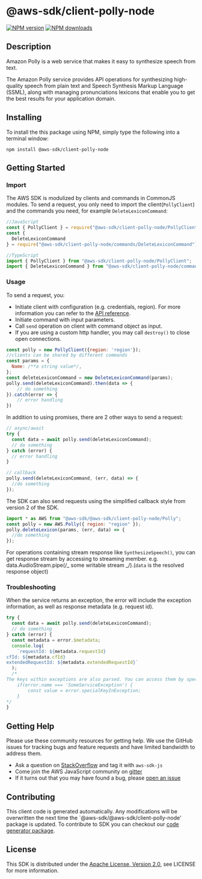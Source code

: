 # @aws-sdk/client-polly-node

[![NPM version](https://img.shields.io/npm/v/@aws-sdk/client-polly-node/preview.svg)](https://www.npmjs.com/package/@aws-sdk/client-polly-node)
[![NPM downloads](https://img.shields.io/npm/dm/@aws-sdk/client-polly-node.svg)](https://www.npmjs.com/package/@aws-sdk/client-polly-node)

## Description

<p>Amazon Polly is a web service that makes it easy to synthesize speech from text.</p> <p>The Amazon Polly service provides API operations for synthesizing high-quality speech from plain text and Speech Synthesis Markup Language (SSML), along with managing pronunciations lexicons that enable you to get the best results for your application domain.</p>

## Installing

To install the this package using NPM, simply type the following into a terminal window:

```
npm install @aws-sdk/client-polly-node
```

## Getting Started

### Import

The AWS SDK is modulized by clients and commands in CommonJS modules. To send a request, you only need to import the client(`PollyClient`) and the commands you need, for example `DeleteLexiconCommand`:

```javascript
//JavaScript
const { PollyClient } = require("@aws-sdk/client-polly-node/PollyClient");
const {
  DeleteLexiconCommand
} = require("@aws-sdk/client-polly-node/commands/DeleteLexiconCommand");
```

```javascript
//TypeScript
import { PollyClient } from "@aws-sdk/client-polly-node/PollyClient";
import { DeleteLexiconCommand } from "@aws-sdk/client-polly-node/commands/DeleteLexiconCommand";
```

### Usage

To send a request, you:

- Initiate client with configuration (e.g. credentials, region). For more information you can refer to the [API reference][].
- Initiate command with input parameters.
- Call `send` operation on client with command object as input.
- If you are using a custom http handler, you may call `destroy()` to close open connections.

```javascript
const polly = new PollyClient({region: 'region'});
//clients can be shared by different commands
const params = {
  Name: /**a string value*/,
};
const deleteLexiconCommand = new DeleteLexiconCommand(params);
polly.send(deleteLexiconCommand).then(data => {
    // do something
}).catch(error => {
    // error handling
})
```

In addition to using promises, there are 2 other ways to send a request:

```javascript
// async/await
try {
  const data = await polly.send(deleteLexiconCommand);
  // do something
} catch (error) {
  // error handling
}
```

```javascript
// callback
polly.send(deleteLexiconCommand, (err, data) => {
  //do something
});
```

The SDK can also send requests using the simplified callback style from version 2 of the SDK.

```javascript
import * as AWS from "@aws-sdk/@aws-sdk/client-polly-node/Polly";
const polly = new AWS.Polly({ region: "region" });
polly.deleteLexicon(params, (err, data) => {
  //do something
});
```

For operations containing stream response like `SynthesizeSpeech()`, you can get response stream by accessing to streaming member. e.g. data.AudioStream.pipe(/_ some writable stream _/).(`data` is the resolved response object)

### Troubleshooting

When the service returns an exception, the error will include the exception information, as well as response metadata (e.g. request id).

```javascript
try {
  const data = await polly.send(deleteLexiconCommand);
  // do something
} catch (error) {
  const metadata = error.$metadata;
  console.log(
    `requestId: ${metadata.requestId}
cfId: ${metadata.cfId}
extendedRequestId: ${metadata.extendedRequestId}`
  );
  /*
The keys within exceptions are also parsed. You can access them by specifying exception names:
    if(error.name === 'SomeServiceException') {
        const value = error.specialKeyInException;
    }
*/
}
```

## Getting Help

Please use these community resources for getting help. We use the GitHub issues for tracking bugs and feature requests and have limited bandwidth to address them.

- Ask a question on [StackOverflow](https://stackoverflow.com/questions/tagged/aws-sdk-js) and tag it with `aws-sdk-js`
- Come join the AWS JavaScript community on [gitter](https://gitter.im/aws/aws-sdk-js-v3)
- If it turns out that you may have found a bug, please [open an issue](https://github.com/aws/aws-sdk-js-v3/issues)

## Contributing

This client code is generated automatically. Any modifications will be overwritten the next time the `@aws-sdk/@aws-sdk/client-polly-node' package is updated. To contribute to SDK you can checkout our [code generator package][].

## License

This SDK is distributed under the
[Apache License, Version 2.0](http://www.apache.org/licenses/LICENSE-2.0),
see LICENSE for more information.

[code generator package]: https://github.com/aws/aws-sdk-js-v3/tree/master/packages/service-types-generator
[api reference]: https://docs.aws.amazon.com/AWSJavaScriptSDK/latest/
